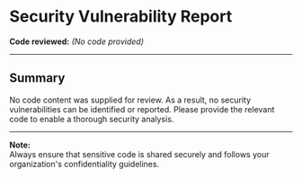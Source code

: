 # Security Vulnerability Report

**Code reviewed:** *(No code provided)*

---

## Summary

No code content was supplied for review. As a result, no security vulnerabilities can be identified or reported. Please provide the relevant code to enable a thorough security analysis.

---

**Note:**  
Always ensure that sensitive code is shared securely and follows your organization's confidentiality guidelines.